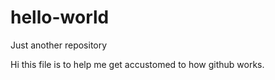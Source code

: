 # hello-world
Just another repository

Hi this file is to help me get accustomed to how github works.
